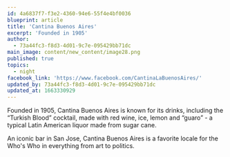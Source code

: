 ```yaml
---
id: 4a6837f7-f3e2-4360-94e6-55f4e4bf0036
blueprint: article
title: 'Cantina Buenos Aires'
excerpt: 'Founded in 1905'
author:
  - 73a44fc3-f8d3-4d01-9c7e-095429bb71dc
main_image: content/new_content/image28.png
published: true
topics:
  - night
facebook_link: 'https://www.facebook.com/CantinaLaBuenosAires/'
updated_by: 73a44fc3-f8d3-4d01-9c7e-095429bb71dc
updated_at: 1663330929
---
```

Founded in 1905, Cantina Buenos Aires is known for its drinks, including the “Turkish Blood” cocktail, made with red wine, ice, lemon and “guaro” - a typical Latin American liquor made from sugar cane. 

An iconic bar in San Jose, Cantina Buenos Aires is a favorite locale for the Who's Who in everything from art to politics.